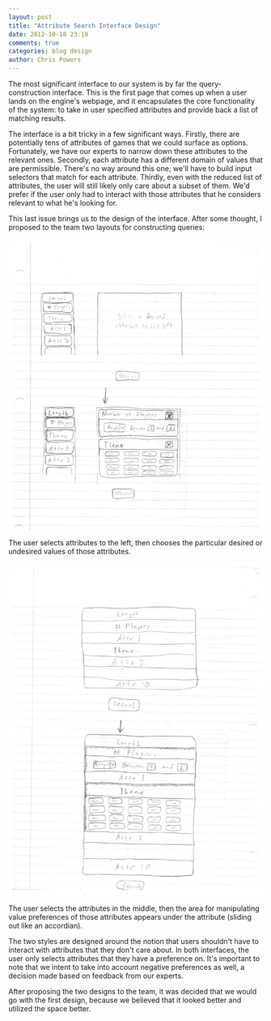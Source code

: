 ```yaml
---
layout: post
title: "Attribute Search Interface Design"
date: 2012-10-18 23:19
comments: true
categories: blog design
author: Chris Powers
---
```


The most significant interface to our system is by far the query-construction
interface. This is the first page that comes up when a user lands on the
engine's webpage, and it encapsulates the core functionality of the system: to
take in user specified attributes and provide back a list of matching results.

The interface is a bit tricky in a few significant ways. Firstly, there are
potentially tens of attributes of games that we could surface as options.
Fortunately, we have our experts to narrow down these attributes to the relevant
ones. Secondly, each attribute has a different domain of values that are
permissible. There's no way around this one; we'll have to build input selectors
that match for each attribute. Thirdly, even with the reduced list of
attributes, the user will still likely only care about a subset of them. We'd
prefer if the user only had to interact with those attributes that he considers
relevant to what he's looking for.

This last issue brings us to the design of the interface. After some thought, I
proposed to the team two layouts for constructing queries:

![Attribute selection](/images/diagrams/attr-selection-interface.jpeg)

The user selects attributes to the left, then chooses the particular desired or
undesired values of those attributes.

![Accordian selection](/images/diagrams/accordian-selection.jpeg)

The user selects the attributes in the middle, then the area for manipulating
value preferences of those attributes appears under the attribute (sliding out
like an accordian).

The two styles are designed around the notion that users shouldn't have to
interact with attributes that they don't care about. In both interfaces, the
user only selects attributes that they have a preference on. It's important to
note that we intent to take into account negative preferences as well, a
decision made based on feedback from our experts.

After proposing the two designs to the team, it was decided that we would go
with the first design, because we believed that it looked better and utilized
the space better.
